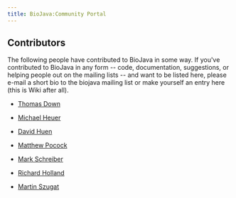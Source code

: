 ```yaml
---
title: BioJava:Community Portal
---
```


Contributors
------------

The following people have contributed to BioJava in some way. If you've
contributed to BioJava in any form -- code, documentation, suggestions,
or helping people out on the mailing lists -- and want to be listed
here, please e-mail a short bio to the biojava mailing list or make
yourself an entry here (this is Wiki after all).

-   [Thomas Down](User:Thomas "wikilink")

<!-- -->

-   [Michael Heuer](User:Heuermh "wikilink")

<!-- -->

-   [David Huen](User:David "wikilink")

<!-- -->

-   [Matthew Pocock](User:Matthew "wikilink")

<!-- -->

-   [Mark Schreiber](User:Mark "wikilink")

<!-- -->

-   [Richard Holland](User:Rholland "wikilink")

<!-- -->

-   [Martin Szugat](User:Martin "wikilink")

